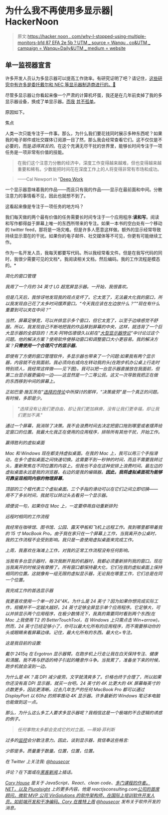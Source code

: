 # 为什么我不再使用多显示器| HackerNoon

> 原文:[https://hacker noon . com/why-I-stopped-using-multiple-monitors-bfd 87 EFA 2e 5b？UTM _ source = Wanqu . co&UTM _ campaign = Wanqu+Daily&UTM _ medium = website](https://hackernoon.com/why-i-stopped-using-multiple-monitors-bfd87efa2e5b?utm_source=wanqu.co&utm_campaign=Wanqu+Daily&utm_medium=website)

## 单一监视器宣言

许多开发人员认为多显示器可以提高工作效率。有研究证明了吧？请记住，[这些研究中有许多是委托戴尔和 NEC 等显示器制造商进行的。🤔](https://www.dell.com/downloads/global/products/monitors/en/dual_monitors_boost_productivity_whitepaper.pdf?ref=hackernoon.com)

尽管多显示器让你看起来像一个严肃的计算机坏蛋，我还是在几年前卖掉了我的多显示器设备，换成了单显示器。[而我](https://www.nytimes.com/2014/03/20/technology/personaltech/surviving-and-thriving-in-a-one-monitor-world.html?_r=0&ref=hackernoon.com) [并不孤单](https://dubroy.com/blog/multiple-monitor-productivity-fact-or-fiction/?ref=hackernoon.com)。

原因如下。

焦点

人类一次只能专注于一件事。那么，为什么我们要花钱同时展示多种东西呢？如果我的电子邮件或社交媒体订阅源一目了然，那么我会经常查看它们。这不仅仅是不必要的，而是*适得其反的*。在这个充满无尽干扰的世界里，能够长时间专注于一项任务是一项非常有价值的技能。

> 在我们这个注意力分散的经济中，深度工作变得越来越难，但也变得越来越重要和稀有。少数能把时间花在深度工作上的人将变得非常有市场和成功。

> ——Cal Newport in "[Deep Work](https://www.amazon.com/Deep-Work-Focused-Success-Distracted/dp/1455586692?ref=hackernoon.com)

一个显示器意味着我的作品——而且只有我的作品——显示在最前面和中间。分散注意力的事情看不见，因此也就想不到了。

这看起来像是专注于一项任务的地方吗？

我们每天做的两个最有价值的任务需要长时间专注于一个应用程序:**读和写**。阅读和写作都得益于屏幕上唯一的东西所带来的专注。如果一本书的空白处有一个移动的 twitter feed，那将是一场灾难。但是许多人愿意这样做。额外的显示经常导致持续显示潜在的干扰。如果你的电子邮件、社交媒体等不可见，你更有可能继续工作。

作为一名开发人员，我每天都要写代码。所以我经常看文件。但是在我写代码的同时，我很少需要可见的文档*。我阅读相关文档，然后编码。我的工作流程是模态的。*

*简化的窗口管理*

*我用了一个月的 34 英寸 LG 超宽屏显示器。一开始，我很喜欢。*

*但是几天后，我惊讶地发现我的观点变坏了。它太宽了，无法最大化我的窗口，所以我发现自己花了太多时间摆弄窗口。“今天我应该在左边放什么？”“现在有什么重要到可以夹在中间？”*

*当然，屏幕足够宽，可以并排显示多个窗口，但它太宽了，以至于边缘感觉不舒服。所以，我发现自己不断地把我的作品移到屏幕的中央，这样，就违背了一个巨大显示器的全部目的！杰夫·阿特伍德很久以前在“[大型显示器悖论](https://blog.codinghorror.com/the-large-display-paradox/?ref=hackernoon.com)”中讨论过这个问题。他的解决方案？使用软件使移动窗口和调整窗口大小更容易。我的解决方案？**只需使用一个合理尺寸的显示器**。*

*即使有了方便的窗口管理软件，多显示器也带来了一个问题:如果我有两个显示器，内容就不在我面前。我必须向右或向左转动我的头(在跑步机办公桌上行走时特别烦人，我经常这样做——见下图)。我可以把一台显示器直接放在我面前，但第二台显示器更偏向一边——这显然是一个二等公民。这又一次导致我把正在做的东西移到中间的屏幕上。*

*正如巴里·施瓦茨在“[选择的悖论](https://www.amazon.com/Paradox-Choice-Why-More-Less/dp/0060005696?ref=hackernoon.com)中所探讨的那样，“决策疲劳”是一个真正的问题。有时候，多即是少。*

> *"选择没有让我们更自由，却让我们更加麻痹，没有让我们更幸福，却让我们更加不满."*

*通过一个屏幕，我消除了决策。我不会浪费时间去决定把窗口拖到哪里或者摆弄给定窗口的位置。我最大化我正在使用的应用程序，排除所有其他干扰，开始工作。*

*赢得胜利的虚拟桌面*

*Mac 和 Windows 现在都支持虚拟桌面。在我的 Mac 上，我可以用三个手指滑动，在多个虚拟桌面之间快速切换。这需要不到一秒钟的时间，而且不需要我转过头，重新聚焦在不同位置的内容上。但我也不会在这种安排上浪费时间。最左边的虚拟桌面永远是我的浏览器，右边的是我的编辑器。**因此，我将虚拟桌面视为能够可靠呈现相同内容的物理屏幕**。*

*顶部的三个框代表三个虚拟桌面。三个手指的滑动可以在它们之间立即切换——用不了多长时间，我就可以转过头去看另一个显示器。*

*顺便说一句，如果你在 Mac 上，一定要停用自动重新排列:*

*远程时相同的工作流程*

*我经常在咖啡馆、图书馆、公园、露天甲板和飞机上远程工作。我到哪里都带着我的 15 寸 MacBook Pro。由于我在家只在一个屏幕上工作，当我离开办公桌时，我的工作流程不会受到影响。我只是一直使用虚拟桌面来完成工作。*

*上周，我喜欢在海滩上工作，对我的正常工作流程没有任何影响。*

*当我有多台显示器时，每次我断开我的机器时，我都必须重新排列我的窗口。现在当我离开的时候没有摩擦了。所有窗口都保持最大化，它们在我的虚拟桌面上保持相同的位置。这就像有一组无限的虚拟显示器，无论我在哪里工作，它们总是在同一个位置。*

*我完成工作的首选显示器*

*我更喜欢使用一个单一的 24“4K。为什么是 24 英寸？因为如果你想完成实际工作，规模并不一定越大越好。24 英寸足够全屏显示单个应用程序。它足够大，可以并排显示两个应用程序，在极少数情况下，我真的需要同时看到两个东西(在 Mac 上我使用 T2 的 BetterTouchTool，在 Windows 上只需点击 Win+arrow)。然而，24 英寸已经足够小了，你可以最大化所有的应用程序，而不需要移动你的头或眼睛来看屏幕边缘。记住，最大化所有的东西。最大化=专注。*

*这是我目前的设置:*

*戴尔 2415q 在 Ergotron 显示器臂。在跑步机上行走让我在白天保持专注、健康和清醒。我不再与舒适的椅子引起的睡意作斗争。当我累了，准备坐下来的时候，跑步机就会滚到一边。*

*为什么是 4K？高 DPI 减少疲劳。文字就清爽多了。价格也终于合理了，所以如果你还没有高 DPI 显示器，就买一台吧。24 英寸的 4K 比更大的 4K 屏幕每英寸的点数更多，因此更清晰。过去几年生产的任何 MacBook Pro 都可以通过 DisplayPort 以 60hz 的频率推动 4K 显示器。许多最新的 Windows 笔记本电脑也能做到这一点。*

*那么，为什么这么多工人要求多显示器呢？我相信这是一个极端的不合逻辑的诱惑的例子。*

> *任何事物太多都会变成它的对立面。—蒂姆·菲利斯*

*过多的[监控](https://hackernoon.com/reviews/gaming-monitors?ref=hackernoon.com)会分散注意力。因此，谈到显示器，我信奉这些格言:*

*少即是多。质量重于数量。位置，位置，位置。*

*在 Twitter 上关注我: [@housecor](http://www.twitter.com/housecor?ref=hackernoon.com)*

*评论？在下面或在[黑客新闻](https://news.ycombinator.com/item?id=13968519&ref=hackernoon.com)上插话。*

*[Cory House](https://twitter.com/housecor?ref=hackernoon.com) 是关于 JavaScript、React、clean code、[多门课程的作者。NET，以及 Pluralsight](http://pluralsight.com/author/cory-house?ref=hackernoon.com) 上的更多内容。他是 reactjsconsulting.com[公司的首席顾问，微软 MVP 公司 VinSolutions 的软件架构师，在国际上培训软件开发人员，如前端开发和干净编码。Cory 在推特上用](http://www.reactjsconsulting.com/?ref=hackernoon.com) [@housecor](http://www.twitter.com/housecor?ref=hackernoon.com) 发布关于软件开发的消息。*